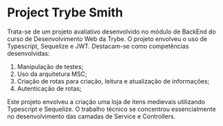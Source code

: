 <h1>Project Trybe Smith</h1>
<p>Trata-se de um projeto avaliativo desenvolvido no módulo de BackEnd do curso de Desenvolvimento Web da Trybe. O projeto envolveu o uso de Typescript, Sequelize e JWT. Destacam-se como competências desenvolvidas: </p>
<ol>
  <li>Manipulação de testes;</li>
  <li>Uso da arquitetura MSC;</li>
  <li>Criação de rotas para criação, leitura e atualização de informações;</li>
  <li>Autenticação de rotas;</li>
</ol>
<p>Este projeto envolveu a criação uma loja de itens medievais utilizando Typescript e Sequelize. O trabalho técnico se concentrou essencialmente no desenvolvimento das camadas de Service e Controllers. </p>
